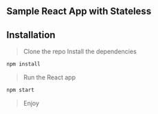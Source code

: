 ## Sample React App with Stateless

## Installation

> Clone the repo
> Install the dependencies
```sh
npm install
```
> Run the React app
```sh
npm start
```
> Enjoy